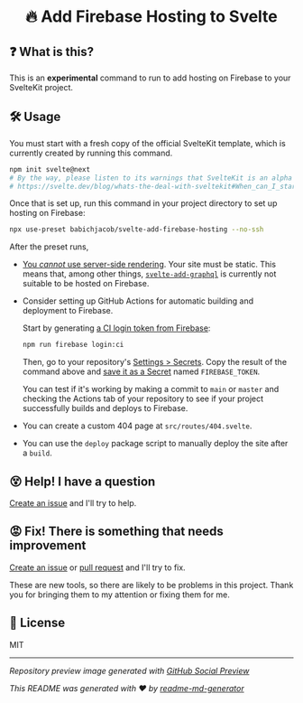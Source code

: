 <h1 align="center">🔥 Add Firebase Hosting to Svelte</h1>

## ❓ What is this?
This is an **experimental** command to run to add hosting on Firebase to your SvelteKit project.

## 🛠 Usage
You must start with a fresh copy of the official SvelteKit template, which is currently created by running this command.
```sh
npm init svelte@next
# By the way, please listen to its warnings that SvelteKit is an alpha project
# https://svelte.dev/blog/whats-the-deal-with-sveltekit#When_can_I_start_using_it
```

Once that is set up, run this command in your project directory to set up hosting on Firebase:
```sh
npx use-preset babichjacob/svelte-add-firebase-hosting --no-ssh
```

After the preset runs,
* [You *cannot* use server-side rendering](https://github.com/babichjacob/svelte-add-firebase-hosting/issues/1). Your site must be static. This means that, among other things, [`svelte-add-graphql`](https://github.com/babichjacob/svelte-add-graphql) is currently not suitable to be hosted on Firebase.

* Consider setting up GitHub Actions for automatic building and deployment to Firebase.
  
  Start by generating [a CI login token from Firebase](https://firebase.google.com/docs/cli#cli-ci-systems):
  ```sh
  npm run firebase login:ci
  ```
  
  Then, go to your repository's [Settings > Secrets](https://docs.github.com/en/free-pro-team@latest/actions/reference/encrypted-secrets#creating-encrypted-secrets-for-a-repository). Copy the result of the command above and [save it as a Secret](https://docs.github.com/en/free-pro-team@latest/actions/reference/encrypted-secrets#creating-encrypted-secrets-for-a-repository) named `FIREBASE_TOKEN`.

  You can test if it's working by making a commit to `main` or `master` and checking the Actions tab of your repository to see if your project successfully builds and deploys to Firebase.

* You can create a custom 404 page at `src/routes/404.svelte`.

* You can use the `deploy` package script to manually deploy the site after a `build`.

## 😵 Help! I have a question
[Create an issue](https://github.com/babichjacob/svelte-add-firebase-hosting/issues/new) and I'll try to help.

## 😡 Fix! There is something that needs improvement
[Create an issue](https://github.com/babichjacob/svelte-add-firebase-hosting/issues/new) or [pull request](https://github.com/babichjacob/svelte-add-firebase-hosting/pulls) and I'll try to fix.

These are new tools, so there are likely to be problems in this project. Thank you for bringing them to my attention or fixing them for me.

## 📄 License
MIT

---

*Repository preview image generated with [GitHub Social Preview](https://social-preview.pqt.dev/)*

_This README was generated with ❤️ by [readme-md-generator](https://github.com/kefranabg/readme-md-generator)_
